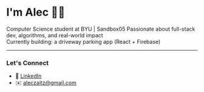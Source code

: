 # I'm Alec 🏄‍♂️

Computer Science student at BYU |  Sandbox05 
Passionate about full-stack dev, algorithms, and real-world impact  
Currently building: a driveway parking app (React + Firebase)

---

### Let's Connect
- 💼 [LinkedIn](https://www.linkedin.com/in/aleczaitz/)
- ✉️ aleczaitz@gmail.com
